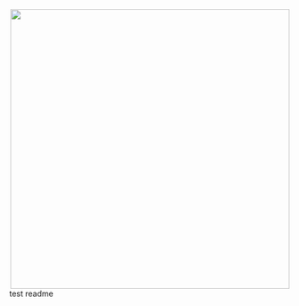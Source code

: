 <div align="center">
<img width="500" src="https://media.discordapp.net/attachments/1232045360524955741/1267236723188957317/ReadMeLogo.png?ex=66a80daa&is=66a6bc2a&hm=7e08be3c57e31a5e923fc2548731dbf9e9bfd3c323a480dea56005c91da8d883&=&format=webp&quality=lossless&width=1920&height=415">
</div>
test readme
